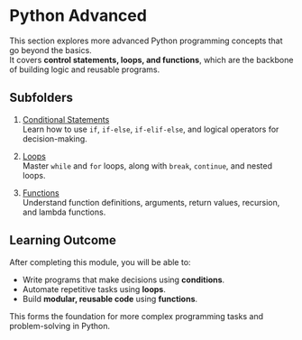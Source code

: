 # Python Advanced

This section explores more advanced Python programming concepts that go beyond the basics.  
It covers **control statements, loops, and functions**, which are the backbone of building logic and reusable programs.

## Subfolders
1. [Conditional Statements](.Conditional_Statements)  
   Learn how to use `if`, `if-else`, `if-elif-else`, and logical operators for decision-making.

2. [Loops](.Loops)  
   Master `while` and `for` loops, along with `break`, `continue`, and nested loops.

3. [Functions](.Functions)  
   Understand function definitions, arguments, return values, recursion, and lambda functions.

## Learning Outcome
After completing this module, you will be able to:
- Write programs that make decisions using **conditions**.
- Automate repetitive tasks using **loops**.
- Build **modular, reusable code** using **functions**.

This forms the foundation for more complex programming tasks and problem-solving in Python.
